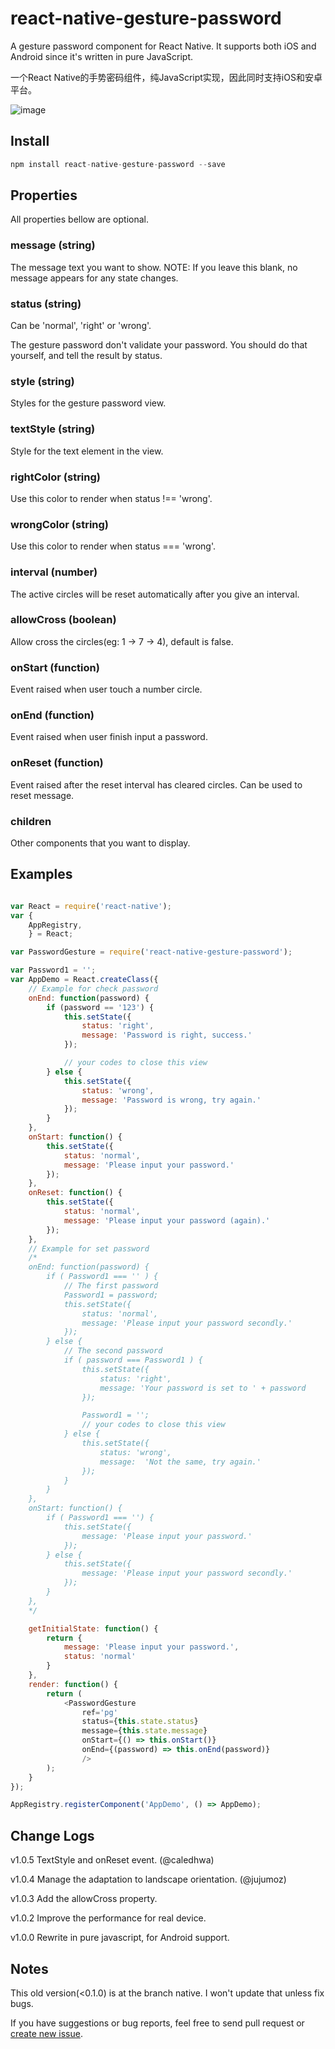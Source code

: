 # react-native-gesture-password

A gesture password component for React Native. It supports both iOS and Android since it's written in pure JavaScript.

一个React Native的手势密码组件，纯JavaScript实现，因此同时支持iOS和安卓平台。

![image](https://github.com/Spikef/react-native-gesture-password/raw/master/screenshot.gif)

## Install

```javascript
npm install react-native-gesture-password --save
```

## Properties

All properties bellow are optional.

### message (string)

The message text you want to show. NOTE: If you leave this blank, no message appears for any state changes.

### status (string)

Can be 'normal', 'right' or 'wrong'.

The gesture password don't validate your password. You should do that yourself, and tell the result by status.

### style (string)

Styles for the gesture password view.

### textStyle (string)
Style for the text element in the view.

### rightColor (string)

Use this color to render when status !== 'wrong'.

### wrongColor (string)

Use this color to render when status === 'wrong'.

### interval (number)

The active circles will be reset automatically after you give an interval.

### allowCross (boolean)

Allow cross the circles(eg: 1 -> 7 -> 4), default is false.

### onStart (function)

Event raised when user touch a number circle.

### onEnd (function)

Event raised when user finish input a password.

### onReset (function)

Event raised after the reset interval has cleared circles. Can be used to reset message.

### children

Other components that you want to display.

## Examples

```javascript

var React = require('react-native');
var {
    AppRegistry,
    } = React;

var PasswordGesture = require('react-native-gesture-password');

var Password1 = '';
var AppDemo = React.createClass({
    // Example for check password
    onEnd: function(password) {
        if (password == '123') {
            this.setState({
                status: 'right',
                message: 'Password is right, success.'
            });

            // your codes to close this view
        } else {
            this.setState({
                status: 'wrong',
                message: 'Password is wrong, try again.'
            });
        }
    },
    onStart: function() {
        this.setState({
            status: 'normal',
            message: 'Please input your password.'
        });
    },
    onReset: function() {
        this.setState({
            status: 'normal',
            message: 'Please input your password (again).'
        });
    },
    // Example for set password
    /*
    onEnd: function(password) {
        if ( Password1 === '' ) {
            // The first password
            Password1 = password;
            this.setState({
                status: 'normal',
                message: 'Please input your password secondly.'
            });
        } else {
            // The second password
            if ( password === Password1 ) {
                this.setState({
                    status: 'right',
                    message: 'Your password is set to ' + password
                });

                Password1 = '';
                // your codes to close this view
            } else {
                this.setState({
                    status: 'wrong',
                    message:  'Not the same, try again.'
                });
            }
        }
    },
    onStart: function() {
        if ( Password1 === '') {
            this.setState({
                message: 'Please input your password.'
            });
        } else {
            this.setState({
                message: 'Please input your password secondly.'
            });
        }
    },
    */

    getInitialState: function() {
        return {
            message: 'Please input your password.',
            status: 'normal'
        }
    },
    render: function() {
        return (
            <PasswordGesture
                ref='pg'
                status={this.state.status}
                message={this.state.message}
                onStart={() => this.onStart()}
                onEnd={(password) => this.onEnd(password)}
                />
        );
    }
});

AppRegistry.registerComponent('AppDemo', () => AppDemo);

```
## Change Logs

v1.0.5 TextStyle and onReset event. (@caledhwa)

v1.0.4 Manage the adaptation to landscape orientation. (@jujumoz)

v1.0.3 Add the allowCross property.

v1.0.2 Improve the performance for real device.

v1.0.0 Rewrite in pure javascript, for Android support.

## Notes

This old version(<0.1.0) is at the branch native. I won't update that unless fix bugs.

If you have suggestions or bug reports, feel free to send pull request or [create new issue](https://github.com/spikef/react-native-gesture-password/issues/new).
